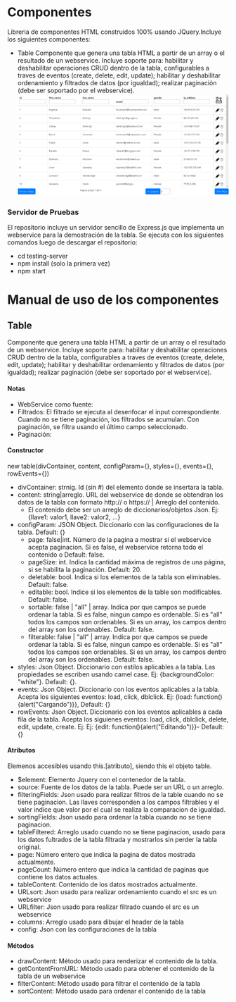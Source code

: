 # Componentes

Libreria de componentes HTML construidos 100% usando JQuery.Incluye los siguientes componentes:
* Table
Componente que genera una tabla HTML a partir de un array o el resultado de un webservice. Incluye soporte para: habilitar y deshabilitar operaciones CRUD dentro de la tabla, configurables a traves de eventos (create, delete, edit, update); habilitar y deshabilitar ordenamiento y filtrados de datos (por igualdad); realizar paginación (debe ser soportado por el webservice).
![Table Demo](statics/images/demoTable.png)

### Servidor de Pruebas

El repositorio incluye un servidor sencillo de Express.js que implementa un webservice para la demostración de la tabla. Se ejecuta con los siguientes comandos luego de descargar el repositorio:
* cd testing-server
* npm install (solo la primera vez) 
* npm start

# Manual de uso de los componentes

## Table
Componente que genera una tabla HTML a partir de un array o el resultado de un webservice. Incluye soporte para: habilitar y deshabilitar operaciones CRUD dentro de la tabla, configurables a traves de eventos (create, delete, edit, update); habilitar y deshabilitar ordenamiento y filtrados de datos (por igualdad); realizar paginación (debe ser soportado por el webservice).

#### Notas
* WebService como fuente:
* Filtrados: El filtrado se ejecuta al desenfocar el input correspondiente. Cuando no se tiene paginación, los filtrados se acumulan. Con paginación, se filtra usando el último campo seleccionado.
* Paginación:


#### Constructor 
new table(divContainer, content, configParam={}, styles={}, events={}, rowEvents={})

* divContainer: strnig. Id (sin #) del elemento donde se insertara la tabla.
* content: string|arreglo. URL del webservice de donde se obtendran los datos de la tabla con formato http:// o https:// | Arreglo del contenido.
    * El contenido debe ser un arreglo de diccionarios/objetos Json. Ej: {llave1: valor1, llave2: valor2, ...} 
* configParam: JSON Object. Diccionario con las configuraciones de la tabla. Default: {}
    *  page: false|int. Número de la pagina a mostrar si el webservice acepta paginacion. Si es false, el webservice retorna todo el contenido o  Default: false. 
    *  pageSize: int. Indica la cantidad máxima de registros de una página, si se habilita la paginación. Default: 20.
    *  deletable: bool. Indica si los elementos de la tabla son eliminables. Default: false.
    *  editable: bool. Indice si los elementos de la table son modificables. Default: false.
    *  sortable: false | "all" | array. Indica por que campos se puede ordenar la tabla. Si es false, ningun campo es ordenable. Si es "all" todos los campos son ordenables. Si es un array, los campos dentro del array son los ordenables. Default: false.
    *  filterable: false | "all" | array. Indica por que campos se puede ordenar la tabla. Si es false, ningun campo es ordenable. Si es "all" todos los campos son ordenables. Si es un array, los campos dentro del array son los ordenables. Default: false.
* styles: Json Object. Diccionario con estilos aplicables a la tabla. Las propiedades se escriben usando camel case. Ej: {backgroundColor: "white"}. Default: {}.
* events: Json Object. Diccionario con los eventos aplicables a la tabla. Acepta los siguientes eventos: load, click, dblclick. Ej: {load: function(){alert("Cargando")}}, Default: {}
* rowEvents: Json Object. Diccionario con los eventos aplicables a cada fila de la tabla. Acepta los siguienes eventos: load, click, dblclick, delete, edit, update, create. Ej: Ej: {edit: function(){alert("Editando")}}- Default: {}

#### Atributos
Elemenos accesibles usando this.[atributo], siendo this el objeto table.

* $element: Elemento Jquery con el contenedor de la tabla.
* source: Fuente de los datos de la tabla. Puede ser un URL o un arreglo.
* filteringFields: Json usado para realizar filtros de la table cuando no se tiene paginacion. Las llaves corresponden a los campos filtrables y el valor indice que valor por el cual se realiza la comparacion de igualdad. 
* sortingFields: Json usado para ordenar la tabla cuando no se tiene paginacion.
* tableFiltered: Arreglo usado cuando no se tiene paginacion, usado para los datos fultrados de la tabla filtrada y mostrarlos sin perder la tabla original.
* page: Número entero que indica la pagina de datos mostrada actualmente.
* pageCount: Número entero que indica la cantidad de paginas que contiene los datos actuales.
* tableContent: Contenido de los datos mostrados actualmente.
* URLsort: Json usado para realizar ordenamiento cuando el src es un webservice
* URLfilter: Json usado para realizar filtrado cuando el src es un webservice
* columns: Arreglo usado para dibujar el header de la tabla
* config: Json con las configuraciones de la tabla

#### Métodos
* drawContent: Método usado para renderizar el contenido de la tabla.
* getContentFromURL: Método usado para obtener el contenido de la tabla de un webservice
* filterContent: Método usado para filtrar el contenido de la tabla
* sortContent: Método usado para ordenar el contenido de la tabla